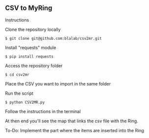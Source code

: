 ## CSV to MyRing

Instructions

Clone the repository locally
```
$ git clone git@github.com:blalab/csv2mr.git
```
Install "requests" module
```
$ pip install requests
```
Access the repository folder
```
$ cd csv2mr
```
Place the CSV you want to import in the same folder

Run the script
```
$ python CSV2MR.py
```
Follow the instructions in the terminal

At then end you'll see the map that links the csv file with the Ring. 

To-Do: Implement the part where the items are inserted into the Ring


